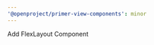 ```yaml
---
'@openproject/primer-view-components': minor
---
```


Add FlexLayout Component

  <!-- Changed components: Primer::OpenProject::FlexLayout -->

